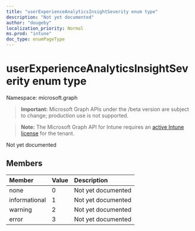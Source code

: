 ```yaml
---
title: "userExperienceAnalyticsInsightSeverity enum type"
description: "Not yet documented"
author: "dougeby"
localization_priority: Normal
ms.prod: "intune"
doc_type: enumPageType
---
```


# userExperienceAnalyticsInsightSeverity enum type

Namespace: microsoft.graph

> **Important:** Microsoft Graph APIs under the /beta version are subject to change; production use is not supported.

> **Note:** The Microsoft Graph API for Intune requires an [active Intune license](https://go.microsoft.com/fwlink/?linkid=839381) for the tenant.

Not yet documented

## Members
|Member|Value|Description|
|:---|:---|:---|
|none|0|Not yet documented|
|informational|1|Not yet documented|
|warning|2|Not yet documented|
|error|3|Not yet documented|





